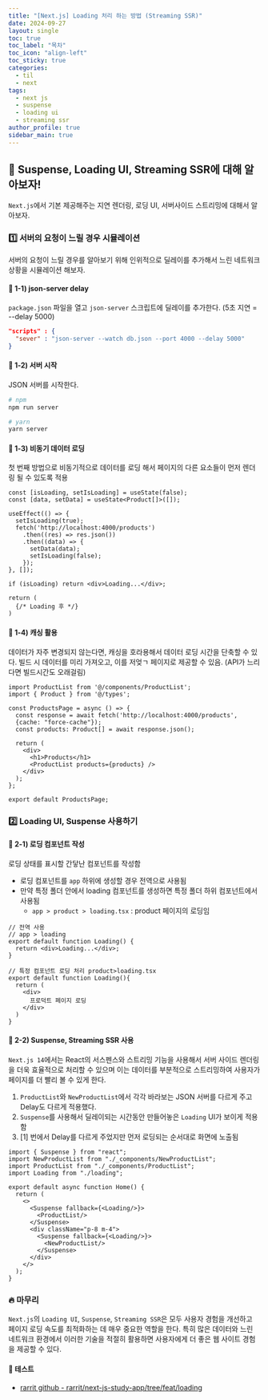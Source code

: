 ```yaml
---
title: "[Next.js] Loading 처리 하는 방법 (Streaming SSR)"
date: 2024-09-27
layout: single
toc: true
toc_label: "목차"
toc_icon: "align-left"
toc_sticky: true
categories:
  - til
  - next 
tags:
  - next js
  - suspense
  - loading ui
  - streaming ssr
author_profile: true
sidebar_main: true
---
```


## :ledger: Suspense, Loading UI, Streaming SSR에 대해 알아보자!
`Next.js`에서 기본 제공해주는 지연 렌더링, 로딩 UI, 서버사이드 스트리밍에 대해서 알아보자.

### :one: 서버의 요청이 느릴 경우 시뮬레이션
서버의 요청이 느릴 경우를 알아보기 위해 인위적으로 딜레이를 추가해서 느린 네트워크 상황을 시뮬레이션 해보자.

#### :pushpin: 1-1) json-server delay 
`package.json` 파일을 열고 `json-server` 스크립트에 딜레이를 추가한다. (5초 지연 = --delay 5000)

```json
"scripts" : {
  "sever" : "json-server --watch db.json --port 4000 --delay 5000"
}
```

#### :pushpin: 1-2) 서버 시작
JSON 서버를 시작한다.

```bash
# npm
npm run server

# yarn
yarn server
```

#### :pushpin: 1-3) 비동기 데이터 로딩
첫 번째 방법으로 비동기적으로 데이터를 로딩 해서 페이지의 다른 요소들이 먼저 렌더링 될 수 있도록 적용

```tsx
const [isLoading, setIsLoading] = useState(false);
const [data, setData] = useState<Product[]>([]);

useEffect(() => {
  setIsLoading(true);
  fetch('http://localhost:4000/products')
    .then((res) => res.json())
    .then((data) => {
      setData(data);
      setIsLoading(false);
    });
}, []);

if (isLoading) return <div>Loading...</div>;

return (
  {/* Loading 후 */}
)
```

#### :pushpin: 1-4) 캐싱 활용
데이터가 자주 변경되지 않는다면, 캐싱을 호라용해서 데이터 로딩 시간을 단축할 수 있다. 빌드 시 데이터를 미리 가져오고, 이를 저엊ㄱ 페이지로 제공할 수 있음. (API가 느리다면 빌드시간도 오래걸림)

```tsx
import ProductList from '@/components/ProductList';
import { Product } from '@/types';

const ProductsPage = async () => {
  const response = await fetch('http://localhost:4000/products',
  {cache: "force-cache"});
  const products: Product[] = await response.json();

  return (
    <div>
      <h1>Products</h1>
      <ProductList products={products} />
    </div>
  );
};

export default ProductsPage;
```

### :two: Loading UI, Suspense 사용하기

#### :pushpin: 2-1) 로딩 컴포넌트 작성
로딩 상태를 표시할 간닿난 컴포넌트를 작성함

- 로딩 컴포넌트를 `app` 하위에 생성할 경우 전역으로 사용됨
- 만약 특정 폴더 안에서 loading 컴포넌트를 생성하면 특정 폴더 하위 컴포넌트에서 사용됨
  - `app > product > loading.tsx` : product 페이지의 로딩임

```tsx
// 전역 사용
// app > loading
export default function Loading() {
  return <div>Loading...</div>;
}

// 특정 컴포넌트 로딩 처리 product>loading.tsx
export default function Loading(){
  return (
    <div>
      프로덕트 페이지 로딩
    </div>
  )
}

```

#### :pushpin: 2-2) Suspense, Streaming SSR 사용
`Next.js 14`에서는 React의 서스펜스와 스트리밍 기능을 사용해서 서버 사이드 렌더링을 더욱 효율적으로 처리할 수 있으며 이는 데이터를 부분적으로 스트리밍하여 사용자가 페이지를 더 빨리 볼 수 있게 한다.


1. `ProductList`와 `NewProductList`에서 각각 바라보는 JSON 서버를 다르게 주고 Delay도 다르게 적용했다.
2. `Suspense`를 사용해서 딜레이되는 시간동안 만들어놓은 `Loading` UI가 보이게 적용함
3. [1] 번에서 Delay를 다르게 주었지만 먼저 로딩되는 순서대로 화면에 노출됨

```tsx
import { Suspense } from "react";
import NewProductList from "./_components/NewProductList";
import ProductList from "./_components/ProductList";
import Loading from "./loading";

export default async function Home() {
  return (
    <>
      <Suspense fallback={<Loading/>}>
        <ProductList/>
      </Suspense>  
      <div className="p-8 m-4">
        <Suspense fallback={<Loading/>}>
          <NewProductList/>
        </Suspense>                              
      </div>            
    </>
  );
}

```

### :fire: 마무리
`Next.js`의 `Loading UI`, `Suspense`, `Streaming SSR`은 모두 사용자 경험을 개선하고 페이지 로딩 속도를 최적화하는 데 매우 중요한 역할을 한다. 특히 많은 데이터와 느린 네트워크 환경에서 이러한 기술을 적절히 활용하면 사용자에게 더 좋은 웹 사이트 경험을 제공할 수 있다.

#### :pushpin: 테스트
- [rarrit github - rarrit/next-js-study-app/tree/feat/loading](https://github.com/rarrit/next-js-study-app/tree/feat/loading)